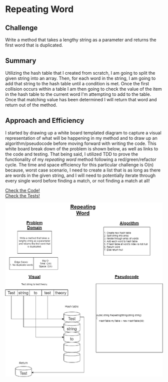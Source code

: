 # Repeating Word

## Challenge

Write a method that takes a lengthy string as a parameter and returns the first word that is duplicated.

## Summary

Utilizing the hash table that I created from scratch, I am going to split the given string into an array.  Then, for each word in the string, I am going to add that string to the hash table until a condition is met.  Once the first collision occurs within a table I am then going to check the value of the item in the hash table to the current word I'm attempting to add to the table.  Once that matching value has been determined I will return that word and return out of the method.

## Approach and Efficiency

I started by drawing up a white board templated diagram to capture a visual representation of what will be happening in my method and to draw up an algorithm/pseudocode before moving forward with writing the code.  This white board break down of the problem is shown below, as well as links to the code and testing.  That being said, I utilized TDD to prove the functionality of my *repeating word* method following a red/green/refactor cycle.  The time and space efficiency for this particular challenge is O\(n\) because, worst case scenario, I need to create a list that is as long as there are words in the given string, and I will need to potentially iterate through every single word before finding a match, or not finding a match at all!

[Check the Code!]()  
[Check the Tests!]()


![White Board Solution](assets/RepeatingWordWhiteboard.png)